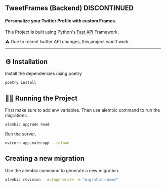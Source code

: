 <h2>TweetFrames (Backend) DISCONTINUED </h2>

<h4>Personalize your Twitter Profile with custom Frames.</h4>

This Project is built using Python's [Fast API](https://fastapi.tiangolo.com/) Framework.


⚠️ Due to recent twitter API changes, this project won't work.
___

## ⚙️ Installation

Install the dependencies using poetry

```bash
poetry install
```

## 👨‍💻 Running the Project

First make sure to add env variables. Then use alembic command to run the migrations.

```bash
alembic upgrade head
```

Run the server.

```bash
uvicorn app.main:app --reload
```


## Creating a new migration

Use the alembic command to generate a new migration.

```bash
alembic revision --autogenerate -m "migration-name"
```
